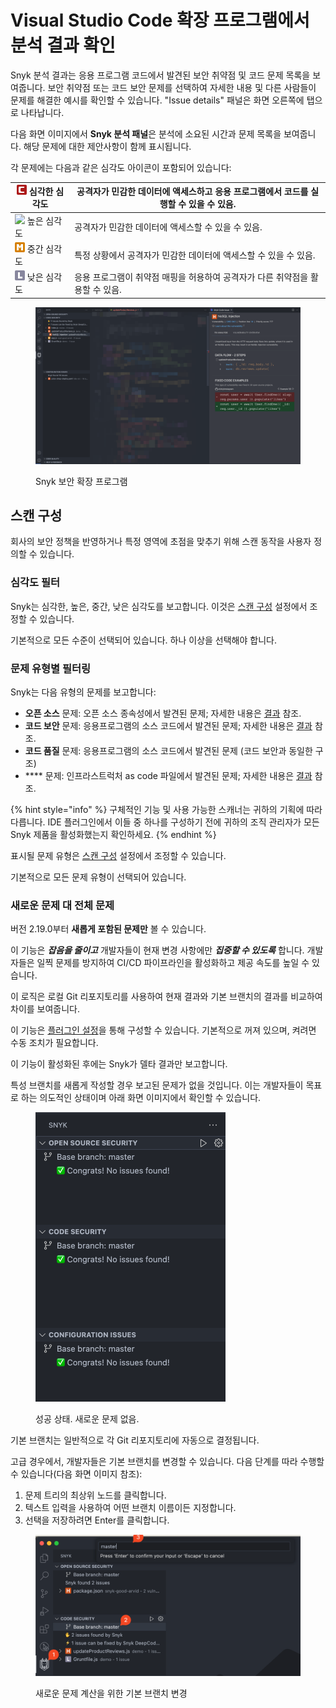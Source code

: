 # Visual Studio Code 확장 프로그램에서 분석 결과 확인

Snyk 분석 결과는 응용 프로그램 코드에서 발견된 보안 취약점 및 코드 문제 목록을 보여줍니다. 보안 취약점 또는 코드 보안 문제를 선택하여 자세한 내용 및 다른 사람들이 문제를 해결한 예시를 확인할 수 있습니다. "Issue details" 패널은 화면 오른쪽에 탭으로 나타납니다.

다음 화면 이미지에서 **Snyk 분석 패널**은 분석에 소요된 시간과 문제 목록을 보여줍니다. 해당 문제에 대한 제안사항이 함께 표시됩니다.

각 문제에는 다음과 같은 심각도 아이콘이 포함되어 있습니다:

| ![](<../../../../.gitbook/assets/image (201) (1) (1) (1) (1) (1) (1) (1) (1) (1) (1) (1) (1) (1) (1) (1) (1) (1).png>) 심각한 심각도 | 공격자가 민감한 데이터에 액세스하고 응용 프로그램에서 코드를 실행할 수 있을 수 있음. |
| ------------------------------------------------------------------------------------------------------------------------------------- | -------------------------------------------------------------------------- |
| ![](<../../../../.gitbook/assets/image (10) (1) (1) (2) (1) (1) (1) (1) (1) (1) (1) (1) (1) (1) (1) (1) (1) (1) (1) (1) (1) (1) (1) (1) (1) (1) (1) (1) (1) (1) (1) (1) (1) (1) (1) (1) (1) (1) (1) (1) (1) (1) (5) (3).png>) 높은 심각도 | 공격자가 민감한 데이터에 액세스할 수 있을 수 있음.                     |
| ![](<../../../../.gitbook/assets/image (116) (1) (1) (1) (1) (1) (1) (1) (1) (1) (1) (1) (1) (1) (1) (1) (1) (1) (1) (1) (1) (1) (1) (1) (1) (1) (1) (1) (1) (1) (5) (6).png>) 중간 심각도       | 특정 상황에서 공격자가 민감한 데이터에 액세스할 수 있을 수 있음.     |
| ![](<../../../../.gitbook/assets/image (114) (1) (1) (1) (1) (1) (1) (1) (1) (1) (1) (1) (1) (1) (1) (1) (1).png>) 낮은 심각도           | 응용 프로그램이 취약점 매핑을 허용하여 공격자가 다른 취약점을 활용할 수 있음.   |

<figure><img src="../../../../.gitbook/assets/SCR-20241024-rqfj.png" alt="Snyk 보안 확장 프로그램" /><figcaption><p>Snyk 보안 확장 프로그램</p></figcaption></figure>

## 스캔 구성

회사의 보안 정책을 반영하거나 특정 영역에 초점을 맞추기 위해 스캔 동작을 사용자 정의할 수 있습니다.&#x20;

### 심각도 필터

Snyk는 심각한, 높은, 중간, 낮은 심각도를 보고합니다. 이것은 [스캔 구성](../visual-studio-code-extension-configuration.md#scan-configuration) 설정에서 조정할 수 있습니다.

기본적으로 모든 수준이 선택되어 있습니다. 하나 이상을 선택해야 합니다.

### 문제 유형별 필터링

Snyk는 다음 유형의 문제를 보고합니다:

* **오픈 소스** 문제: 오픈 소스 종속성에서 발견된 문제; 자세한 내용은 [ 결과](analysis-results-snyk-open-source.md) 참조.
* **코드 보안** 문제: 응용프로그램의 소스 코드에서 발견된 문제; 자세한 내용은 [ 결과](analysis-results-snyk-code.md) 참조.
* **코드 품질** 문제: 응용프로그램의 소스 코드에서 발견된 문제 (코드 보안과 동일한 구조)
* **** 문제: 인프라스트럭처 as code 파일에서 발견된 문제; 자세한 내용은 [ 결과](visual-studio-code-extension-analysis-results-snyk-iac-configuration.md) 참조.

{% hint style="info" %}
구체적인 기능 및 사용 가능한 스캐너는 귀하의 기획에 따라 다릅니다. IDE 플러그인에서 이들 중 하나를 구성하기 전에 귀하의 조직 관리자가 모든 Snyk 제품을 활성화했는지 확인하세요.
{% endhint %}

표시될 문제 유형은 [스캔 구성](../visual-studio-code-extension-configuration.md#scan-configuration) 설정에서 조정할 수 있습니다.

기본적으로 모든 문제 유형이 선택되어 있습니다.

### 새로운 문제 대 전체 문제

버전 2.19.0부터 **새롭게 포함된 문제만** 볼 수 있습니다.

이 기능은 _**잡음을 줄이고**_ 개발자들이 현재 변경 사항에만 _**집중할 수 있도록**_ 합니다. 개발자들은 일찍 문제를 방지하여 CI/CD 파이프라인을 활성화하고 제공 속도를 높일 수 있습니다.

이 로직은 로컬 Git 리포지토리를 사용하여 현재 결과와 기본 브랜치의 결과를 비교하여 차이를 보여줍니다.

이 기능은 [플러그인 설정](../visual-studio-code-extension-configuration.md#scan-configuration)을 통해 구성할 수 있습니다. 기본적으로 꺼져 있으며, 켜려면 수동 조치가 필요합니다.

이 기능이 활성화된 후에는 Snyk가 델타 결과만 보고합니다.&#x20;

특성 브랜치를 새롭게 작성할 경우 보고된 문제가 없을 것입니다. 이는 개발자들이 목표로 하는 의도적인 상태이며 아래 화면 이미지에서 확인할 수 있습니다.

<figure><img src="../../../../.gitbook/assets/SCR-20241024-ruvq.png" alt="성공 상태. 새로운 문제 없음." width="304"><figcaption><p>성공 상태. 새로운 문제 없음.</p></figcaption></figure>

기본 브랜치는 일반적으로 각 Git 리포지토리에 자동으로 결정됩니다.&#x20;

고급 경우에서, 개발자들은 기본 브랜치를 변경할 수 있습니다. 다음 단계를 따라 수행할 수 있습니다(다음 화면 이미지 참조):&#x20;

1. 문제 트리의 최상위 노드를 클릭합니다.
2. 텍스트 입력을 사용하여 어떤 브랜치 이름이든 지정합니다.
3. 선택을 저장하려면 Enter를 클릭합니다.

<figure><img src="../../../../.gitbook/assets/SCR-20241024-rwht.png" alt="새로운 문제 계산을 위한 기본 브랜치 변경" /><figcaption><p>새로운 문제 계산을 위한 기본 브랜치 변경</p></figcaption></figure>